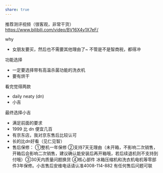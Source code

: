 ```yaml
---
share: true
---
```

推荐测评视频（很客观，非常干货）
https://www.bilibili.com/video/BV16X4y1X7eF/

why
- 女朋友要买，然后也不需要其他理由了~ 不管是不是智商税，都得冲

功能选择
- 一定要选择带有高温杀菌功能的洗衣机
- 要有烘干

看完觉得两款
- daily neaty (dn)
- 小吉

最终选择小吉
- 满足前面的要求
- 1999 比 dn 便宜几百
- 有京东店，我对京东售后比较认可
- 长的比dn好看（见仁见智）
- 售后保修： ①整机一年保修 ②支持7天无理由（未开箱，不影响二次销售，开箱后会影响二次销售，建议确认能安装后再开箱哦，若后续退机则不支持到付哦）③30天内质量问题换货 ④核心部件 冰箱压缩机和洗衣机电机等零部件3年保修。小吉售后安维电话请认准4008-114-882 有任何售后问题可联